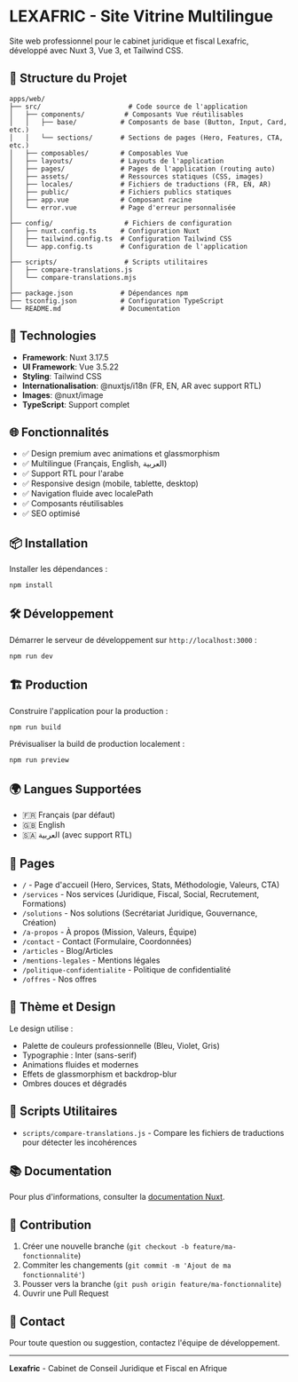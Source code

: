 # LEXAFRIC - Site Vitrine Multilingue

Site web professionnel pour le cabinet juridique et fiscal Lexafric, développé avec Nuxt 3, Vue 3, et Tailwind CSS.

## 📁 Structure du Projet

```
apps/web/
├── src/                      # Code source de l'application
│   ├── components/          # Composants Vue réutilisables
│   │   ├── base/           # Composants de base (Button, Input, Card, etc.)
│   │   └── sections/       # Sections de pages (Hero, Features, CTA, etc.)
│   ├── composables/        # Composables Vue
│   ├── layouts/            # Layouts de l'application
│   ├── pages/              # Pages de l'application (routing auto)
│   ├── assets/             # Ressources statiques (CSS, images)
│   ├── locales/            # Fichiers de traductions (FR, EN, AR)
│   ├── public/             # Fichiers publics statiques
│   ├── app.vue             # Composant racine
│   └── error.vue           # Page d'erreur personnalisée
│
├── config/                  # Fichiers de configuration
│   ├── nuxt.config.ts      # Configuration Nuxt
│   ├── tailwind.config.ts  # Configuration Tailwind CSS
│   └── app.config.ts       # Configuration de l'application
│
├── scripts/                 # Scripts utilitaires
│   ├── compare-translations.js
│   └── compare-translations.mjs
│
├── package.json            # Dépendances npm
├── tsconfig.json           # Configuration TypeScript
└── README.md               # Documentation
```

## 🚀 Technologies

- **Framework**: Nuxt 3.17.5
- **UI Framework**: Vue 3.5.22
- **Styling**: Tailwind CSS
- **Internationalisation**: @nuxtjs/i18n (FR, EN, AR avec support RTL)
- **Images**: @nuxt/image
- **TypeScript**: Support complet

## 🌐 Fonctionnalités

- ✅ Design premium avec animations et glassmorphism
- ✅ Multilingue (Français, English, العربية)
- ✅ Support RTL pour l'arabe
- ✅ Responsive design (mobile, tablette, desktop)
- ✅ Navigation fluide avec localePath
- ✅ Composants réutilisables
- ✅ SEO optimisé

## 📦 Installation

Installer les dépendances :

```bash
npm install
```

## 🛠️ Développement

Démarrer le serveur de développement sur `http://localhost:3000` :

```bash
npm run dev
```

## 🏗️ Production

Construire l'application pour la production :

```bash
npm run build
```

Prévisualiser la build de production localement :

```bash
npm run preview
```

## 🌍 Langues Supportées

- 🇫🇷 Français (par défaut)
- 🇬🇧 English
- 🇸🇦 العربية (avec support RTL)

## 📄 Pages

- `/` - Page d'accueil (Hero, Services, Stats, Méthodologie, Valeurs, CTA)
- `/services` - Nos services (Juridique, Fiscal, Social, Recrutement, Formations)
- `/solutions` - Nos solutions (Secrétariat Juridique, Gouvernance, Création)
- `/a-propos` - À propos (Mission, Valeurs, Équipe)
- `/contact` - Contact (Formulaire, Coordonnées)
- `/articles` - Blog/Articles
- `/mentions-legales` - Mentions légales
- `/politique-confidentialite` - Politique de confidentialité
- `/offres` - Nos offres

## 🎨 Thème et Design

Le design utilise :
- Palette de couleurs professionnelle (Bleu, Violet, Gris)
- Typographie : Inter (sans-serif)
- Animations fluides et modernes
- Effets de glassmorphism et backdrop-blur
- Ombres douces et dégradés

## 📝 Scripts Utilitaires

- `scripts/compare-translations.js` - Compare les fichiers de traductions pour détecter les incohérences

## 📚 Documentation

Pour plus d'informations, consulter la [documentation Nuxt](https://nuxt.com/docs).

## 🤝 Contribution

1. Créer une nouvelle branche (`git checkout -b feature/ma-fonctionnalite`)
2. Commiter les changements (`git commit -m 'Ajout de ma fonctionnalité'`)
3. Pousser vers la branche (`git push origin feature/ma-fonctionnalite`)
4. Ouvrir une Pull Request

## 📧 Contact

Pour toute question ou suggestion, contactez l'équipe de développement.

---

**Lexafric** - Cabinet de Conseil Juridique et Fiscal en Afrique
